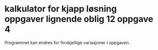 # kalkulator for kjapp løsning oppgaver lignende oblig 12 oppgave 4
Programmet kan endres for forskjellige variasjoner i oppgaven.
